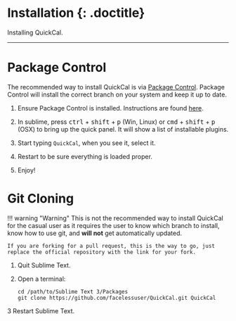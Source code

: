 # Installation {: .doctitle}
Installing QuickCal.

---

# Package Control
The recommended way to install QuickCal is via [Package Control](https://packagecontrol.io/).  Package Control will install the correct branch on your system and keep it up to date.

1. Ensure Package Control is installed.  Instructions are found [here](https://packagecontrol.io/installation).

2. In sublime, press <kbd>ctrl</kbd> + <kbd>shift</kbd> + <kbd>p</kbd> (Win, Linux) or <kbd>cmd</kbd> + <kbd>shift</kbd> + <kbd>p</kbd> (OSX) to bring up the quick panel.  It will show a list of installable plugins.

3. Start typing `QuickCal`, when you see it, select it.

4. Restart to be sure everything is loaded proper.

5. Enjoy!

# Git Cloning

!!! warning "Warning"
    This is not the recommended way to install QuickCal for the casual user as it requires the user to know which branch to install, know how to use git, and **will not** get automatically updated.

    If you are forking for a pull request, this is the way to go, just replace the official repository with the link for your fork.

1. Quit Sublime Text.

2. Open a terminal:

    ```
    cd /path/to/Sublime Text 3/Packages
    git clone https://github.com/facelessuser/QuickCal.git QuickCal
    ```

3 Restart Sublime Text.
